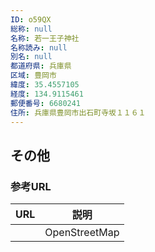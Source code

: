 ```yaml
---
ID: o59QX
総称: null
名称: 若一王子神社
名称読み: null
別名: null
都道府県: 兵庫県
区域: 豊岡市
緯度: 35.4557105
経度: 134.9115461
郵便番号: 6680241
住所: 兵庫県豊岡市出石町寺坂１１６１
---
```


## その他

### 参考URL

| URL | 説明          |
| --- | ------------- |
|     | OpenStreetMap |
